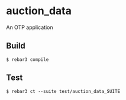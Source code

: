 auction_data
=====

An OTP application

Build
-----

    $ rebar3 compile

Test
----

    $ rebar3 ct --suite test/auction_data_SUITE
